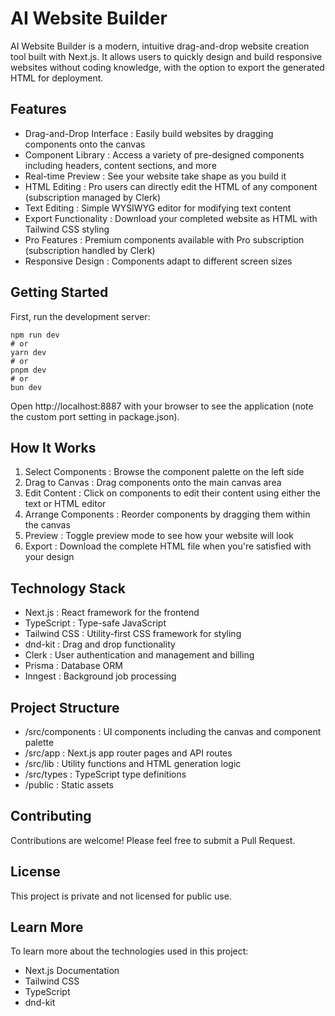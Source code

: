 # AI Website Builder
AI Website Builder is a modern, intuitive drag-and-drop website creation tool built with Next.js. It allows users to quickly design and build responsive websites without coding knowledge, with the option to export the generated HTML for deployment.

## Features
- Drag-and-Drop Interface : Easily build websites by dragging components onto the canvas
- Component Library : Access a variety of pre-designed components including headers, content sections, and more
- Real-time Preview : See your website take shape as you build it
- HTML Editing : Pro users can directly edit the HTML of any component (subscription managed by Clerk)
- Text Editing : Simple WYSIWYG editor for modifying text content
- Export Functionality : Download your completed website as HTML with Tailwind CSS styling
- Pro Features : Premium components available with Pro subscription (subscription handled by Clerk)
- Responsive Design : Components adapt to different screen sizes
## Getting Started
First, run the development server:

```
npm run dev
# or
yarn dev
# or
pnpm dev
# or
bun dev
```
Open http://localhost:8887 with your browser to see the application (note the custom port setting in package.json).

## How It Works
1. Select Components : Browse the component palette on the left side
2. Drag to Canvas : Drag components onto the main canvas area
3. Edit Content : Click on components to edit their content using either the text or HTML editor
4. Arrange Components : Reorder components by dragging them within the canvas
5. Preview : Toggle preview mode to see how your website will look
6. Export : Download the complete HTML file when you're satisfied with your design
## Technology Stack
- Next.js : React framework for the frontend
- TypeScript : Type-safe JavaScript
- Tailwind CSS : Utility-first CSS framework for styling
- dnd-kit : Drag and drop functionality
- Clerk : User authentication and management and billing
- Prisma : Database ORM
- Inngest : Background job processing
## Project Structure
- /src/components : UI components including the canvas and component palette
- /src/app : Next.js app router pages and API routes
- /src/lib : Utility functions and HTML generation logic
- /src/types : TypeScript type definitions
- /public : Static assets
## Contributing
Contributions are welcome! Please feel free to submit a Pull Request.

## License
This project is private and not licensed for public use.

## Learn More
To learn more about the technologies used in this project:

- Next.js Documentation
- Tailwind CSS
- TypeScript
- dnd-kit